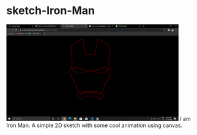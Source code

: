 # sketch-Iron-Man
<img src="Screenshot (157).png" width="450">
I am Iron Man.
A simple 2D sketch with some cool animation using canvas.
